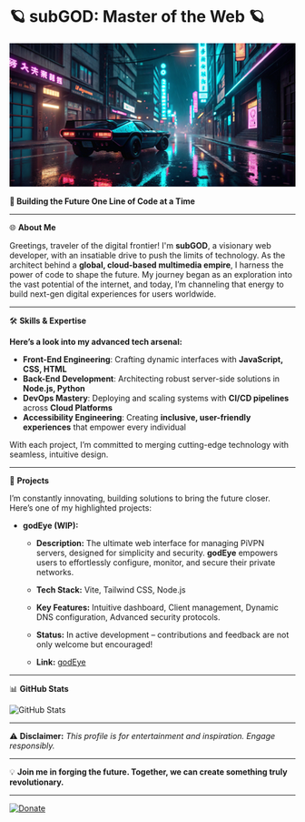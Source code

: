 # 🪐 **subGOD: Master of the Web** 🪐

![Cyberpunk Cityscape](cyberpunkheader.png)  

**🚀 Building the Future One Line of Code at a Time**

---

🌐 **About Me**

Greetings, traveler of the digital frontier! I'm **subGOD**, a visionary web developer, with an insatiable drive to push the limits of technology. As the architect behind a **global, cloud-based multimedia empire**, I harness the power of code to shape the future. My journey began as an exploration into the vast potential of the internet, and today, I’m channeling that energy to build next-gen digital experiences for users worldwide.

---

🛠️ **Skills & Expertise**

**Here’s a look into my advanced tech arsenal:**

* **Front-End Engineering**: Crafting dynamic interfaces with **JavaScript, CSS, HTML**
* **Back-End Development**: Architecting robust server-side solutions in **Node.js, Python**
* **DevOps Mastery**: Deploying and scaling systems with **CI/CD pipelines** across **Cloud Platforms**
* **Accessibility Engineering**: Creating **inclusive, user-friendly experiences** that empower every individual

With each project, I’m committed to merging cutting-edge technology with seamless, intuitive design.

---

🚧 **Projects**

I’m constantly innovating, building solutions to bring the future closer. Here’s one of my highlighted projects:

* **godEye (WIP):** 

    * **Description:** The ultimate web interface for managing PiVPN servers, designed for simplicity and security. **godEye** empowers users to effortlessly configure, monitor, and secure their private networks.
    * **Tech Stack:** Vite, Tailwind CSS, Node.js
    * **Key Features:** Intuitive dashboard, Client management, Dynamic DNS configuration, Advanced security protocols.
    * **Status:** In active development – contributions and feedback are not only welcome but encouraged! 

    * **Link:** [godEye](https://github.com/subGOD/godEye)

---

📊 **GitHub Stats**

![GitHub Stats](https://github-readme-stats.vercel.app/api?username=subgod&theme=default&show_icons=true&hide_border=true&count_private=true)

---

⚠️ **Disclaimer:**
*This profile is for entertainment and inspiration. Engage responsibly.*

---

💡 **Join me in forging the future. Together, we can create something truly revolutionary.**

---

[![Donate](https://img.shields.io/badge/Donate-PayPal-blue.svg)](https://www.paypal.com/donate/?hosted_button_id=N7FA5MUMC2W7L)
